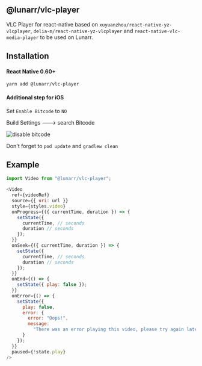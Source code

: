 ## @lunarr/vlc-player

VLC Player for react-native based on `xuyuanzhou/react-native-yz-vlcplayer`, `delia-m/react-native-yz-vlcplayer` and `react-native-vlc-media-player` to be used on Lunarr.

## Installation

#### React Native 0.60+

`yarn add @lunarr/vlc-player`

#### Additional step for iOS

Set `Enable Bitcode` to `NO`

Build Settings ---> search Bitcode

![disable bitcode](https://raw.githubusercontent.com/xuyuanzhou/react-native-yz-vlcplayer/master/images/4.png)

Don't forget to `pod update` and `gradlew clean`

## Example

```js
import Video from "@lunarr/vlc-player";

<Video
  ref={videoRef}
  source={{ uri: url }}
  style={styles.video}
  onProgress={({ currentTime, duration }) => {
    setState({
      currentTime, // seconds
      duration // seconds
    });
  }}
  onSeek={({ currentTime, duration }) => {
    setState({
      currentTime, // seconds
      duration // seconds
    });
  }}
  onEnd={() => {
    setState({ play: false });
  }}
  onError={() => {
    setState({
      play: false,
      error: {
        error: "Oops!",
        message:
          "There was an error playing this video, please try again later."
      }
    });
  }}
  paused={!state.play}
/>
```
